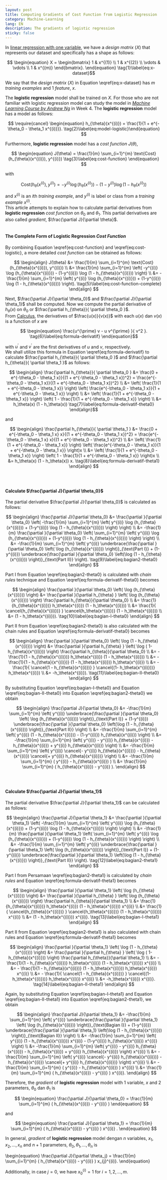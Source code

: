 ```yaml
---
layout: post
title: Computing Gradients of Cost Function from Logistic Regression
category: Machine-Learning
lang: EN
description: The gradients of logistic regression
sticky: false
---
```


In [linear regression with one variable](https://www.coursera.org/learn/machine-learning/lecture/db3jS/model-representation), we have a _design matrix_ ($X$) that represents our dataset and specifically has a shape as follows:

$$ \begin{equation} X = \begin{bmatrix} 1 & x^{(1)} \\
1      & x^{(2)} \\
\vdots & \vdots  \\
1      & x^{(m)}   \end{bmatrix}.  \end{equation} \tag{1}\label{eq:x-dataset}$$

We say that the _design matrix_ ($X$) in Equation \eqref{eq:x-dataset} has $m$ _training examples_ and 1 _feature_, $x$.    

The **logistic regression** model shall be trained on $X$. For those who are not familiar with logistic regression model can study the model in [_Machine Learning Course by Andrew Ng_](https://www.coursera.org/learn/machine-learning/lecture/1XG8G/cost-function) in Week 4. The **logistic regression** model has a model as follows:

$$ \require{cancel} \begin{equation} h_{\theta}(x^{(i)}) = \frac{1}{1 + e^{-\theta_0 - \theta_1 x^{(i)}}}. \tag{2}\label{eq:model-logistic}\end{equation} $$

Furthermore, **logistic regression** model has a _cost function_ $J(\theta)$,

$$ \begin{equation} J(\theta) = \frac{1}{m} \sum_{i=1}^{m} \text{Cost}(h_{\theta}(x^{(i)}), y^{(i)}) \tag{3}\label{eq:cost-function} \end{equation}  $$    

with

$$ \begin{equation} \text{Cost}(h_{\theta}(x^{(i)}), y^{(i)}) = -y^{(i)} \log( h_{\theta}(x^{(i)}) ) - (1-y^{(i)}) \log(1-h_{\theta}(x^{(i)})) \end{equation} \tag{4}\label{eq:cost-logistic} $$   

and $x^{(i)}$ is an $i$th _training example_, and $y^{(i)}$ is label or class from a _training example_ $x^{(i)}$.   
This article attempts to explain how to calculate partial derivatives from **logistic regression** _cost function_ on $\theta_0$ and $\theta_1$. This partial derivatives are also called _gradient_, $\frac{\partial J}{\partial \theta}$.    
<br/>
#### **The Complete Form of Logistic Regression _Cost Function_**
By combining Equation \eqref{eq:cost-function} and \eqref{eq:cost-logistic}, a more detailed _cost function_ can be obtained as follows:    

$$ \begin{align} J(\theta) &= \frac{1}{m} \sum_{i=1}^{m} \text{Cost}(h_{\theta}(x^{(i)}), y^{(i)}) \\
                           &= \frac{1}{m} \sum_{i=1}^{m} \left( -y^{(i)} \log (h_{\theta}(x^{(i)})) - (1-y^{(i)}) \log (1 - h_{\theta}(x^{(i)})) \right) \\
                           &= -\frac{1}{m} \sum_{i=1}^{m} \left( y^{(i)} \log (h_{\theta}(x^{(i)})) + (1-y^{(i)}) \log (1 - h_{\theta}(x^{(i)})) \right). \tag{5}\label{eq:cost-function-complete} \end{align} $$

Next, $\frac{\partial J}{\partial \theta_0}$ and $\frac{\partial J}{\partial \theta_1}$ shall be computed. Now we compute the partial derivative of $h_{\theta}(x)$ on $\theta_0$ or $\frac{\partial h_{\theta}}{ \partial \theta_0 }$.   
From [Calculus](https://www.khanacademy.org/math/multivariable-calculus), the derivatives of $\frac{u(x)}{v(x)}$ with each $u(x)$ dan $v(x)$ is a function of $x$ are 

$$ \begin{equation} \frac{u^{\prime} v - u v^{\prime} }{ v^2 }. \tag{6}\label{eq:formula-derivatif} \end{equation}$$

with $u^{\prime}$ and $v^{\prime}$ are the first derivatives of $u$ and $v$, respectively.   
We shall utilize this formula in Equation \eqref{eq:formula-derivatif} to calculate $\frac{\partial h_{\theta}}{ \partial \theta_0 }$ and $\frac{\partial h_{\theta}}{ \partial \theta_1 }$ as follows:

$$ \begin{align} \frac{\partial h_{\theta}}{ \partial \theta_0 } &= \frac{0 + e^{-\theta_0 - \theta_1 x}}{(1 + e^{-\theta_0 - \theta_1 x})^2} = \frac{e^{-\theta_0 - \theta_1 x}}{(1 + e^{-\theta_0 - \theta_1 x})^2} \\ 
 &= \left( \frac{1}{1 + e^{-\theta_0 - \theta_1 x}} \right) \left( \frac{e^{-\theta_0 - \theta_1 x}}{1 + e^{-\theta_0 - \theta_1 x}} \right)  \\
 &= \left( \frac{1}{1 + e^{-\theta_0 - \theta_1 x}} \right) \left( 1 - \frac{1}{1 + e^{-\theta_0 - \theta_1 x}} \right) \\
 &= h_\theta(x) (1 - h_\theta(x)) \tag{7}\label{eq:formula-derivatif-theta0}
  \end{align}$$

and 

$$ \begin{align} \frac{\partial h_{\theta}}{ \partial \theta_1 } &= \frac{0 + e^{-\theta_0 - \theta_1 x} x}{(1 + e^{-\theta_0 - \theta_1 x})^2} = \frac{e^{-\theta_0 - \theta_1 x} x}{(1 + e^{-\theta_0 - \theta_1 x})^2} \\ 
 &= \left( \frac{1}{1 + e^{-\theta_0 - \theta_1 x}} \right) \left( \frac{e^{-\theta_0 - \theta_1 x}}{1 + e^{-\theta_0 - \theta_1 x}} \right)x  \\
 &= \left( \frac{1}{1 + e^{-\theta_0 - \theta_1 x}} \right) \left( 1 - \frac{1}{1 + e^{-\theta_0 - \theta_1 x}} \right)x \\
 &= h_\theta(x) (1 - h_\theta(x)) x. \tag{8}\label{eq:formula-derivatif-theta1}
  \end{align} $$    
<br/>
#### **Calculate $\frac{\partial J}{\partial \theta_0}$**    
The partial derivative $\frac{\partial J}{\partial \theta_0}$ is calculated as follows:

$$ \begin{align} \frac{\partial J}{\partial \theta_0} &= \frac{\partial }{\partial \theta_0} \left( -\frac{1}{m} \sum_{i=1}^{m} \left( y^{(i)} \log (h_{\theta}(x^{(i)})) + (1-y^{(i)}) \log (1 - h_{\theta}(x^{(i)})) \right) \right) \\
 &= -\frac{1}{m} \frac{\partial }{\partial \theta_0} \left( \sum_{i=1}^{m} \left( y^{(i)} \log (h_{\theta}(x^{(i)})) + (1-y^{(i)}) \log (1 - h_{\theta}(x^{(i)})) \right) \right) \\
 &= -\frac{1}{m} \sum_{i=1}^{m} \left( y^{(i)} \underbrace{\frac{\partial }{\partial \theta_0} \left( \log (h_{\theta}(x^{(i)})) \right)}_{\text{Part I}}  + (1-y^{(i)}) \underbrace{\frac{\partial }{\partial \theta_0} \left(\log (1 - h_{\theta}(x^{(i)})) \right)}_{\text{Part II}} \right). \tag{9}\label{eq:bagian2-theta0} \end{align} $$

 Part I from Equation \eqref{eq:bagian2-theta0} is calculated with _chain rules_ technique and Equation \eqref{eq:formula-derivatif-theta0} becomes

 $$ \begin{align} \frac{\partial }{\partial \theta_0} \left( \log (h_{\theta}(x^{(i)})) \right) &= \frac{\partial }{\partial h_{\theta} } \left( \log (h_{\theta}(x^{(i)})) \right) \frac{\partial h_{\theta}}{\partial \theta_0} \\
 &= \frac{1}{h_{\theta}(x^{(i)})} h_\theta(x^{(i)}) (1 - h_\theta(x^{(i)})) \\
 &= \frac{1}{ \cancel{h_{\theta}(x^{(i)})} } \cancel{h_\theta(x^{(i)})} (1 - h_\theta(x^{(i)}))  \\
 &= (1 - h_\theta(x^{(i)})). \tag{10}\label{eq:bagian-I-theta0} \end{align} $$

Part II from Equation \eqref{eq:bagian2-theta0} is also calculated with the chain rules and Equation \eqref{eq:formula-derivatif-theta0} becomes

 $$ \begin{align} \frac{\partial }{\partial \theta_0} \left( \log (1 - h_{\theta}(x^{(i)})) \right) &= \frac{\partial }{\partial h_{\theta} } \left( \log ( 1- h_{\theta}(x^{(i)})) \right) \frac{\partial h_{\theta}}{\partial \theta_0} \\
 &= - \frac{1}{1 - h_{\theta}(x^{(i)})} h_\theta(x^{(i)}) (1 - h_\theta(x^{(i)})) \\
 &= - \frac{1}{1 - h_{\theta}(x^{(i)})} (1 - h_\theta(x^{(i)})) h_\theta(x^{(i)})  \\
 &= - \frac{1}{ \cancel{1 - h_{\theta}(x^{(i)})} } \cancel{(1- h_\theta(x^{(i)}))} h_\theta(x^{(i)})  \\
 &= -h_\theta(x^{(i)}). \tag{11}\label{eq:bagian-II-theta0} \end{align} $$

 By substituting Equation \eqref{eq:bagian-I-theta0} and Equation \eqref{eq:bagian-II-theta0} into Equation \eqref{eq:bagian2-theta0} we obtain

$$ \begin{align} \frac{\partial J}{\partial \theta_0} &= -\frac{1}{m} \sum_{i=1}^{m} \left( y^{(i)} \underbrace{\frac{\partial }{\partial \theta_0} \left( \log (h_{\theta}(x^{(i)})) \right)}_{\text{Part I}}  + (1-y^{(i)}) \underbrace{\frac{\partial }{\partial \theta_0} \left(\log (1 - h_{\theta}(x^{(i)})) \right)}_{\text{Part II}} \right) \\
&= -\frac{1}{m} \sum_{i=1}^{m} \left( y^{(i)} (1 - h_{\theta}(x^{(i)}))  - (1-y^{(i)}) h_{\theta}(x^{(i)}) \right)  \\
&= -\frac{1}{m} \sum_{i=1}^{m} \left( y^{(i)} - y^{(i)} h_{\theta}(x^{(i)})  - h_{\theta}(x^{(i)}) + y^{(i)} h_{\theta}(x^{(i)}) \right) \\
&= -\frac{1}{m} \sum_{i=1}^{m} \left( y^{(i)} \cancel{- y^{(i)} h_{\theta}(x^{(i)})}  - h_{\theta}(x^{(i)}) \cancel{+ y^{(i)} h_{\theta}(x^{(i)})} \right) \\
&= -\frac{1}{m} \sum_{i=1}^{m} ( y^{(i)} - h_{\theta}(x^{(i)}) )  \\
&= \frac{1}{m} \sum_{i=1}^{m} ( h_{\theta}(x^{(i)}) - y^{(i)} ). \end{align} $$    
<br/>
#### **Calculate $\frac{\partial J}{\partial \theta_1}$**    
The partial derivative $\frac{\partial J}{\partial \theta_1}$ can be calculated as follows:

$$ \begin{align} \frac{\partial J}{\partial \theta_1} &= \frac{\partial }{\partial \theta_1} \left( -\frac{1}{m} \sum_{i=1}^{m} \left( y^{(i)} \log (h_{\theta}(x^{(i)})) + (1-y^{(i)}) \log (1 - h_{\theta}(x^{(i)})) \right) \right) \\
 &= -\frac{1}{m} \frac{\partial }{\partial \theta_1} \left( \sum_{i=1}^{m} \left( y^{(i)} \log (h_{\theta}(x^{(i)})) + (1-y^{(i)}) \log (1 - h_{\theta}(x^{(i)})) \right) \right) \\
 &= -\frac{1}{m} \sum_{i=1}^{m} \left( y^{(i)} \underbrace{\frac{\partial }{\partial \theta_1} \left( \log (h_{\theta}(x^{(i)})) \right)}_{\text{Part I}}  + (1-y^{(i)}) \underbrace{\frac{\partial }{\partial \theta_1} \left(\log (1 - h_{\theta}(x^{(i)})) \right)}_{\text{Part II}} \right). \tag{12}\label{eq:bagian2-theta1} \end{align} $$

 Part I from Persamaan \eqref{eq:bagian2-theta1} is calculated by _chain rules_ and Equation \eqref{eq:formula-derivatif-theta1} becomes

 $$ \begin{align} \frac{\partial }{\partial \theta_1} \left( \log (h_{\theta}(x^{(i)})) \right) &= \frac{\partial }{\partial h_{\theta} } \left( \log (h_{\theta}(x^{(i)})) \right) \frac{\partial h_{\theta}}{\partial \theta_1} \\
 &= \frac{1}{h_{\theta}(x^{(i)})} h_\theta(x^{(i)}) (1 - h_\theta(x^{(i)})) x^{(i)} \\
 &= \frac{1}{ \cancel{h_{\theta}(x^{(i)})} } \cancel{h_\theta(x^{(i)})} (1 - h_\theta(x^{(i)})) x^{(i)} \\
 &= (1 - h_\theta(x^{(i)})) x^{(i)}. \tag{13}\label{eq:bagian-I-theta1} \end{align} $$

Part II from Equation \eqref{eq:bagian2-theta1} is also calculated with chain rules and Equation \eqref{eq:formula-derivatif-theta1} becomes

 $$ \begin{align} \frac{\partial }{\partial \theta_1} \left( \log (1 - h_{\theta}(x^{(i)})) \right) &= \frac{\partial }{\partial h_{\theta} } \left( \log ( 1- h_{\theta}(x^{(i)})) \right) \frac{\partial h_{\theta}}{\partial \theta_1} \\
 &= - \frac{1}{1 - h_{\theta}(x^{(i)})} h_\theta(x^{(i)}) (1 - h_\theta(x^{(i)})) x^{(i)} \\
 &= - \frac{1}{1 - h_{\theta}(x^{(i)})} (1 - h_\theta(x^{(i)})) h_\theta(x^{(i)}) x^{(i)}  \\
 &= - \frac{1}{ \cancel{1 - h_{\theta}(x^{(i)})} } \cancel{(1- h_\theta(x^{(i)}))} h_\theta(x^{(i)}) x^{(i)}  \\
 &= -h_\theta(x^{(i)}) x^{(i)}. \tag{14}\label{eq:bagian-II-theta1} \end{align} $$

Again, by substituting Equation \eqref{eq:bagian-I-theta1} and Equation \eqref{eq:bagian-II-theta1} into Equation  \eqref{eq:bagian2-theta1}, we obtain

$$ \begin{align} \frac{\partial J}{\partial \theta_1} &= -\frac{1}{m} \sum_{i=1}^{m} \left( y^{(i)} \underbrace{\frac{\partial }{\partial \theta_1} \left( \log (h_{\theta}(x^{(i)})) \right)}_{\text{Bagian I}}  + (1-y^{(i)}) \underbrace{\frac{\partial }{\partial \theta_1} \left(\log (1 - h_{\theta}(x^{(i)})) \right)}_{\text{Bagian II}} \right) \\
&= -\frac{1}{m} \sum_{i=1}^{m} \left( y^{(i)} (1 - h_{\theta}(x^{(i)})) x^{(i)}  - (1-y^{(i)}) h_{\theta}(x^{(i)}) x^{(i)} \right)  \\
&= -\frac{1}{m} \sum_{i=1}^{m} \left( y^{(i)} - y^{(i)} h_{\theta}(x^{(i)})  - h_{\theta}(x^{(i)}) + y^{(i)} h_{\theta}(x^{(i)}) \right) x^{(i)} \\
&= -\frac{1}{m} \sum_{i=1}^{m} \left( y^{(i)} \cancel{- y^{(i)} h_{\theta}(x^{(i)})}  - h_{\theta}(x^{(i)}) \cancel{+ y^{(i)} h_{\theta}(x^{(i)})} \right) x^{(i)} \\
&= -\frac{1}{m} \sum_{i=1}^{m} ( y^{(i)} - h_{\theta}(x^{(i)}) ) x^{(i)}   \\
&= \frac{1}{m} \sum_{i=1}^{m} ( h_{\theta}(x^{(i)}) - y^{(i)} ) x^{(i)}.  \end{align} $$    

Therefore, the _gradient_ of **logistic regression** model with 1 variable, $x$ and 2 parameters, $\theta_0$ dan $\theta_1$ is

$$ \begin{equation} \frac{\partial J}{\partial \theta_0} = \frac{1}{m} \sum_{i=1}^{m} ( h_{\theta}(x^{(i)}) - y^{(i)} )  \end{equation} $$ 

and    

$$ \begin{equation} \frac{\partial J}{\partial \theta_1} = \frac{1}{m} \sum_{i=1}^{m} ( h_{\theta}(x^{(i)}) - y^{(i)} ) x^{(i)} . \end{equation} $$ 

In general, _gradient_ of **logistic regression** model dengan $n$ variables, $x_1, x_2, \ldots, x_n$ and $n+1$ parameters, $\theta_0, \theta_1, \ldots, \theta_n$ is

$$ $$ \begin{equation} \frac{\partial J}{\partial \theta_j} = \frac{1}{m} \sum_{i=1}^{m} ( h_{\theta}(x^{(i)}) - y^{(i)} ) x_{j}^{(i)}.  \end{equation} $$ 
 $$

Additionally, in case $j=0$, we have $x_0^{(i)} = 1$ for $i = 1, 2, \ldots, m$.
